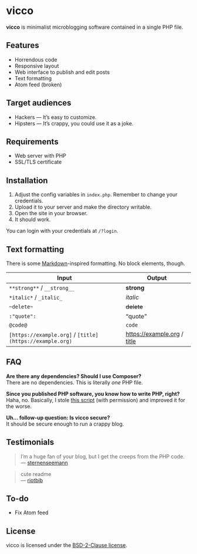 # vicco

__vicco__ is minimalist microblogging software contained in a single PHP file.

## Features

* Horrendous code
* Responsive layout
* Web interface to publish and edit posts
* Text formatting
* Atom feed (broken)

## Target audiences

* Hackers — It’s easy to customize.
* Hipsters — It’s crappy, you could use it as a joke.

## Requirements

* Web server with PHP
* SSL/TLS certificate

## Installation

1. Adjust the config variables in `index.php`. Remember to change your credentials.
2. Upload it to your server and make the directory writable.
3. Open the site in your browser.
4. It should work.

You can login with your credentials at `/?login`.

## Text formatting

There is some [Markdown](https://daringfireball.net/projects/markdown/)-inspired formatting. No block elements, though.

| Input                                                    | Output                                             |
| ---                                                      | ---                                                |
| `**strong**` / `__strong__`                              | __strong__                                         |
| `*italic*` / `_italic_`                                  | _italic_                                           |
| `~delete~`                                               | ~~delete~~                                         |
| `:"quote":`                                              | <q>quote</q>                                       |
| `@code@`                                                 | `code`                                             |
| `[https://example.org]` / `[title](https://example.org)` | https://example.org / [title](https://example.org) |

## FAQ

**Are there any dependencies? Should I use Composer?**  
There are no dependencies. This is literally _one_ PHP file.

**Since you published PHP software, you know how to write PHP, right?**  
Haha, no. Basically, I stole [this script](https://github.com/lawl/b.php) (with permission) and improved it for the worse.

**Uh… follow-up question: Is vicco secure?**  
It should be secure enough to run a crappy blog.

## Testimonials

> I’m a huge fan of your blog, but I get the creeps from the PHP code.  
— [sternenseemann](https://github.com/sternenseemann)

> cute readme  
— [riotbib](https://github.com/riotbib)

## To-do

* Fix Atom feed

## License

vicco is licensed under the [BSD-2-Clause license](https://opensource.org/licenses/BSD-2-Clause).
